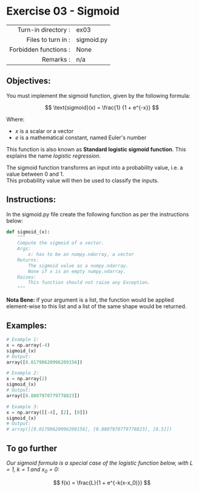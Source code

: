 # Exercise 03 - Sigmoid

|                         |                         |
| -----------------------:| ----------------------- |
|   Turn-in directory :   |  ex03                   |
|   Files to turn in :    |  sigmoid.py             |
|   Forbidden functions : |  None                   |
|   Remarks :             |  n/a                    |

## Objectives:
You must implement the sigmoid function, given by the following formula:  

$$
\text{sigmoid}(x) = \frac{1} {1 + e^{-x}}
$$

Where:  
* $x$ is a scalar or a vector
* $e$ is a mathematical constant, named Euler's number

This function is also known as **Standard logistic sigmoid function**. This explains the name *logistic regression*.

The sigmoid function transforms an input into a probability value, i.e. a value between 0 and 1.  
This probability value will then be used to classify the inputs.  

## Instructions:
In the sigmoid.py file create the following function as per the instructions below: 
```python
def sigmoid_(x):
    """
    Compute the sigmoid of a vector.
    Args:
        x: has to be an numpy.ndarray, a vector
    Returns: 
        The sigmoid value as a numpy.ndarray.
        None if x is an empty numpy.ndarray.
    Raises:
        This function should not raise any Exception.
    """
```

**Nota Bene:** if your argument is a list, the function would be applied element-wise to this list and a list of the same shape would be returned.
      
## Examples:
```python
# Example 1:
x = np.array(-4)
sigmoid_(x)
# Output:
array([0.01798620996209156])

# Example 2:
x = np.array(2)
sigmoid_(x)
# Output:
array([0.8807970779778823])

# Example 3:
x = np.array([[-4], [2], [0]])
sigmoid_(x)
# Output:
# array([[0.01798620996209156], [0.8807970779778823], [0.5]])
```
## To go further
*Our sigmoid formula is a special case of the logistic function below, with $L = 1$, $k = 1$ and $x_0 = 0$:*

$$
f(x) = \frac{L}{1 + e^{-k(x-x_0)}}
$$